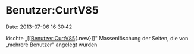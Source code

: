Benutzer:CurtV85
================

Date: 2013-07-06 16:30:42

löschte
„\[\[[Benutzer:CurtV85](http://www.yacy-websuche.de/wiki/index.php?title=Benutzer:CurtV85&action=edit&redlink=1 "Benutzer:CurtV85 (Seite nicht vorhanden)"){.new}\]\]"
Massenlöschung der Seiten, die von „mehrere Benutzer" angelegt wurden

